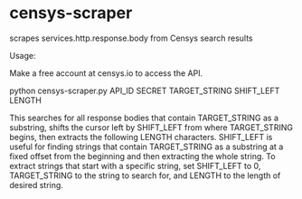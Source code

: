 # censys-scraper
scrapes services.http.response.body from Censys search results

Usage:

Make a free account at censys.io to access the API.

python censys-scraper.py API_ID SECRET TARGET_STRING SHIFT_LEFT LENGTH

This searches for all response bodies that contain TARGET_STRING as a substring, shifts the cursor left by SHIFT_LEFT from where TARGET_STRING begins, then extracts the following LENGTH characters.
SHIFT_LEFT is useful for finding strings that contain TARGET_STRING as a substring at a fixed offset from the beginning and then extracting the whole string.
To extract strings that start with a specific string, set SHIFT_LEFT to 0, TARGET_STRING to the string to search for, and LENGTH to the length of desired string.
